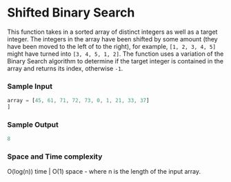 # Shifted Binary Search

This function takes in a sorted array of distinct integers as well as a target integer.
The integers in the array have been shifted by some amount (they have been moved to the left of to the right), for example, `[1, 2, 3, 4, 5]` might have turned into `[3, 4, 5, 1, 2]`.
The function uses a variation of the Binary Search algorithm to determine if the target integer is contained in the array and returns its index, otherwise `-1`.

### Sample Input
```javascript
array = [45, 61, 71, 72, 73, 0, 1, 21, 33, 37]
]
```
### Sample Output
```javascript
8
```
### Space and Time complexity
O(log(n)) time | O(1) space - where n is the length of the input array.